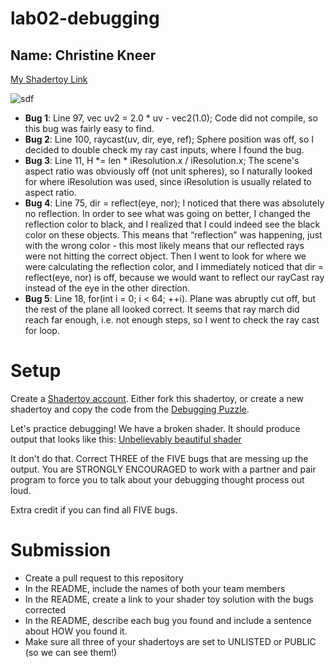 # lab02-debugging

## Name: Christine Kneer

[My Shadertoy Link](https://www.shadertoy.com/view/X3scWj)

![sdf](https://github.com/user-attachments/assets/92dc2cc3-7005-4dbc-8069-d6b2a0c1c5a1)

- **Bug 1**: Line 97, vec uv2 = 2.0 * uv - vec2(1.0); Code did not compile, so this bug was fairly easy to find.
- **Bug 2**: Line 100, raycast(uv, dir, eye, ref); Sphere position was off, so I decided to double check my ray cast inputs, where I found the bug.
- **Bug 3**: Line 11, H *= len * iResolution.x / iResolution.x; The scene's aspect ratio was obviously off (not unit spheres), so I naturally looked for where iResolution was used,
since iResolution is usually related to aspect ratio.
- **Bug 4**: Line 75, dir = reflect(eye, nor); I noticed that there was absolutely no reflection. In order to see what was going on better, I changed the reflection color to black, and I realized that I could indeed see the black color on these objects. This means that “reflection” was happening, just with the wrong color - this most likely means that our reflected rays were not hitting the correct object. Then I went to look for where we were calculating the reflection color, and I immediately noticed that dir = reflect(eye, nor) is off, because we would want to reflect our rayCast ray instead of the eye in the other direction.
- **Bug 5**: Line 18, for(int i = 0; i < 64; ++i). Plane was abruptly cut off, but the rest of the plane all looked correct. It seems that ray march did reach far enough, i.e. not enough steps, so I went to check the ray cast for loop.

# Setup 

Create a [Shadertoy account](https://www.shadertoy.com/). Either fork this shadertoy, or create a new shadertoy and copy the code from the [Debugging Puzzle](https://www.shadertoy.com/view/flGfRc).

Let's practice debugging! We have a broken shader. It should produce output that looks like this:
[Unbelievably beautiful shader](https://user-images.githubusercontent.com/1758825/200729570-8e10a37a-345d-4aff-8eff-6baf54a32a40.webm)

It don't do that. Correct THREE of the FIVE bugs that are messing up the output. You are STRONGLY ENCOURAGED to work with a partner and pair program to force you to talk about your debugging thought process out loud.

Extra credit if you can find all FIVE bugs.

# Submission
- Create a pull request to this repository
- In the README, include the names of both your team members
- In the README, create a link to your shader toy solution with the bugs corrected
- In the README, describe each bug you found and include a sentence about HOW you found it.
- Make sure all three of your shadertoys are set to UNLISTED or PUBLIC (so we can see them!)
